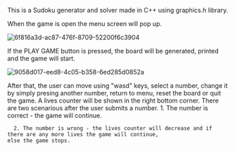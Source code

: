 This is a Sudoku generator and solver made in C++ using graphics.h library.

When the game is open the menu screen will pop up.

![6f816a3d-ac87-476f-8709-52200f6c3904](https://user-images.githubusercontent.com/118437095/223203168-60cca82a-382f-4d9a-98b7-18e529f2f289.jpg)

If the PLAY GAME button is pressed, the board will be generated, printed and the game will start.

![9058d017-eed8-4c05-b358-6ed285d0852a](https://user-images.githubusercontent.com/118437095/223205362-f92061e7-c2bb-4048-9e50-ebabc9d14abd.jpg)

After that, the user can move using "wasd" keys, select a number, change it by simply presing another number, return to menu, reset the board or quit the game. A lives counter will be shown in the right bottom corner. There are two scenarious after the user submits a number. 
      1. The number is correct - the game will continue.
      
  
      2. The number is wrong - the lives counter will decrease and if there are any more lives the game will continue,                                else the game stops.
